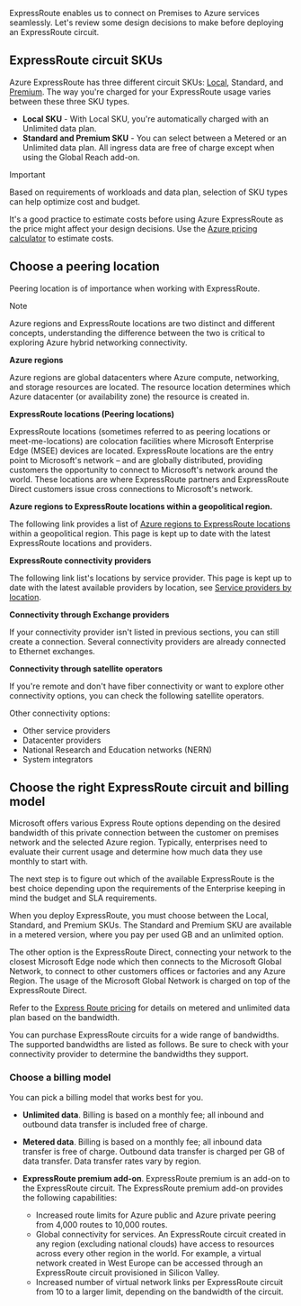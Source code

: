 

ExpressRoute enables us to connect on Premises to Azure services seamlessly. Let's review some design decisions to make before deploying an ExpressRoute circuit.

## **ExpressRoute circuit SKUs**

Azure ExpressRoute has three different circuit SKUs: [Local](/azure/expressroute/expressroute-faqs), Standard, and [Premium](/azure/expressroute/expressroute-faqs). The way you're charged for your ExpressRoute usage varies between these three SKU types.

 -  **Local SKU** \- With Local SKU, you're automatically charged with an Unlimited data plan.
 -  **Standard and Premium SKU** \- You can select between a Metered or an Unlimited data plan. All ingress data are free of charge except when using the Global Reach add-on.

> [!Important]
>
> Based on requirements of workloads and data plan, selection of SKU types can help optimize cost and budget.

It's a good practice to estimate costs before using Azure ExpressRoute as the price might affect your design decisions. Use the [Azure pricing calculator](https://azure.microsoft.com/pricing/calculator/) to estimate costs.


## Choose a peering location

Peering location is of importance when working with ExpressRoute.

> [!Note]
>
> Azure regions and ExpressRoute locations are two distinct and different concepts, understanding the difference between the two is critical to exploring Azure hybrid networking connectivity.

**Azure regions**

Azure regions are global datacenters where Azure compute, networking, and storage resources are located. The resource location determines which Azure datacenter (or availability zone) the resource is created in.

**ExpressRoute locations (Peering locations)**

ExpressRoute locations (sometimes referred to as peering locations or meet-me-locations) are colocation facilities where Microsoft Enterprise Edge (MSEE) devices are located. ExpressRoute locations are the entry point to Microsoft's network – and are globally distributed, providing customers the opportunity to connect to Microsoft's network around the world. These locations are where ExpressRoute partners and ExpressRoute Direct customers issue cross connections to Microsoft's network. 

**Azure regions to ExpressRoute locations within a geopolitical region.**

The following link provides a list of [Azure regions to ExpressRoute locations](/azure/expressroute/expressroute-locations) within a geopolitical region. This page is kept up to date with the latest ExpressRoute locations and providers.

**ExpressRoute connectivity providers**

The following link list's locations by service provider. This page is kept up to date with the latest available providers by location, see [Service providers by location](/azure/expressroute/expressroute-locations-providers).

**Connectivity through Exchange providers**

If your connectivity provider isn't listed in previous sections, you can still create a connection. Several connectivity providers are already connected to Ethernet exchanges.

**Connectivity through satellite operators**

If you're remote and don't have fiber connectivity or want to explore other connectivity options, you can check the following satellite operators.

Other connectivity options:

 -  Other service providers
 -  Datacenter providers
 -  National Research and Education networks (NERN)
 -  System integrators

## Choose the right ExpressRoute circuit and billing model

Microsoft offers various Express Route options depending on the desired bandwidth of this private connection between the customer on premises network and the selected Azure region. Typically, enterprises need to evaluate their current usage and determine how much data they use monthly to start with.

The next step is to figure out which of the available ExpressRoute is the best choice depending upon the requirements of the Enterprise keeping in mind the budget and SLA requirements.

When you deploy ExpressRoute, you must choose between the Local, Standard, and Premium SKUs. The Standard and Premium SKU are available in a metered version, where you pay per used GB and an unlimited option.

The other option is the ExpressRoute Direct, connecting your network to the closest Microsoft Edge node which then connects to the Microsoft Global Network, to connect to other customers offices or factories and any Azure Region. The usage of the Microsoft Global Network is charged on top of the ExpressRoute Direct.

Refer to the [Express Route pricing](https://azure.microsoft.com/pricing/details/expressroute/) for details on metered and unlimited data plan based on the bandwidth.

You can purchase ExpressRoute circuits for a wide range of bandwidths. The supported bandwidths are listed as follows. Be sure to check with your connectivity provider to determine the bandwidths they support.

### Choose a billing model

You can pick a billing model that works best for you. 

 -  **Unlimited data**. Billing is based on a monthly fee; all inbound and outbound data transfer is included free of charge.
 -  **Metered data**. Billing is based on a monthly fee; all inbound data transfer is free of charge. Outbound data transfer is charged per GB of data transfer. Data transfer rates vary by region.
 -  **ExpressRoute premium add-on**. ExpressRoute premium is an add-on to the ExpressRoute circuit. The ExpressRoute premium add-on provides the following capabilities:
    
     -  Increased route limits for Azure public and Azure private peering from 4,000 routes to 10,000 routes.
     -  Global connectivity for services. An ExpressRoute circuit created in any region (excluding national clouds) have access to resources across every other region in the world. For example, a virtual network created in West Europe can be accessed through an ExpressRoute circuit provisioned in Silicon Valley.
     -  Increased number of virtual network links per ExpressRoute circuit from 10 to a larger limit, depending on the bandwidth of the circuit.